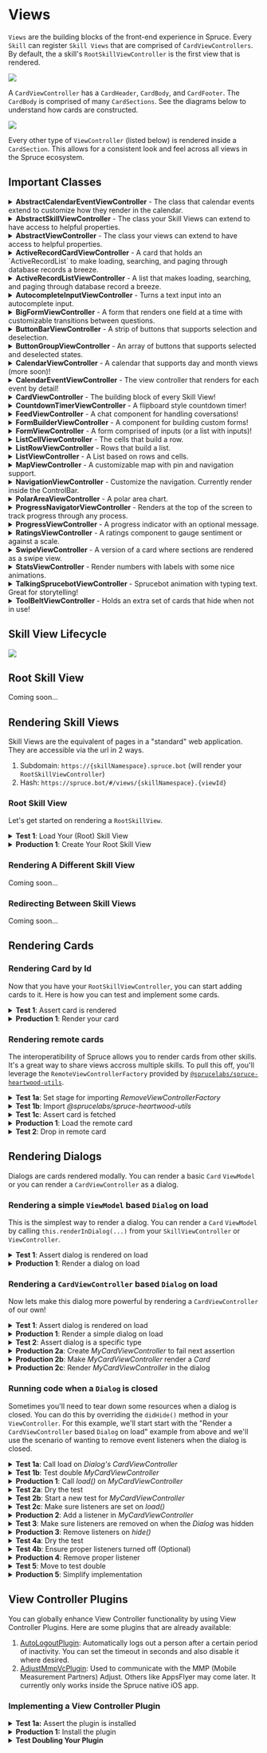 # Views

`Views` are the building blocks of the front-end experience in Spruce. Every `Skill` can register `Skill Views` that are comprised of `CardViewControllers`. By default, the a skill's `RootSkillViewController` is the first view that is rendered. 

<img style="margin:0 auto; display:block;" src="../../assets/img/diagrams/skill_view_with_cards.png">

A `CardViewController` has a `CardHeader`, `CardBody`, and `CardFooter`. The `CardBody` is comprised of many `CardSections`. See the diagrams below to understand how cards are constructed.

<img style="margin:0 auto; display:block;" src="../../assets/img/diagrams/skill_view_and_card.png">

Every other type of `ViewController` (listed below) is rendered inside a `CardSection`. This allows for a consistent look and feel across all views in the Spruce ecosystem.

## Important Classes

<details>

<summary><strong>AbstractCalendarEventViewController</strong> - The class that calendar events extend to customize how they render in the calendar.</summary>

| Method                                            | Returns          | Description                                                                                                 |
|---------------------------------------------------|------------------|-------------------------------------------------------------------------------------------------------------|
| `CalendarEventViewController`                     | `Controller`     | A view controller for calendar events that extends `AbstractCalendarEventViewController` and implements `CalendarEventVc`. |

</details>

<details>

<summary><strong>AbstractSkillViewController</strong> - The class your Skill Views can extend to have access to helpful properties.</summary>

| Method                                        | Returns                | Description                                                                                             |
|-----------------------------------------------|------------------------|---------------------------------------------------------------------------------------------------------|
| `render()`                                    | `string`               | Renders the view and returns the string 'go-team'.                                                      |
| `BookSkillViewController` (constructor)       | `BookSkillViewController` | Initializes a new instance of `BookSkillViewController` by extending `AbstractSkillViewController`.      |

</details>

<details>

<summary><strong>AbstractViewController</strong> - The class your views can extend to have access to helpful properties.</summary>

| Method                                        | Returns                               | Description                                                                                             |
|-----------------------------------------------|---------------------------------------|---------------------------------------------------------------------------------------------------------|
| `CardViewController` (constructor)            | `CardViewController<V>`               | Initializes a new instance of `CardViewController` by extending `AbstractViewController<V>` and implementing `ViewController<V>`. |

</details>

<details>

<summary><strong>ActiveRecordCardViewController</strong> - A card that holds an `ActiveRecordList` to make loading, searching, and paging through database records a breeze.</summary>

[Storybook](https://storybook.spruce.bot/?path=/story/components-lists--active-record-list)

| Method                                        | Returns                                       | Description                                                                                             |
|-----------------------------------------------|-----------------------------------------------|---------------------------------------------------------------------------------------------------------|
| `activeRecordCard`                            | `ActiveRecordCardViewController`              | Provides the active record card view controller.                                                        |
| `'active-record-card'`                        | `ActiveRecordCardViewController`              | Maps the active record card route to the `ActiveRecordCardViewController`.                              |

</details>

<details>

<summary><strong>ActiveRecordListViewController</strong> - A list that makes loading, searching, and paging through database record a breeze.</summary>

[Storybook](https://storybook.spruce.bot/?path=/story/components-lists--active-record-list)

| Method                                        | Returns                                       | Description                                                                                             |
|-----------------------------------------------|-----------------------------------------------|---------------------------------------------------------------------------------------------------------|
| `activeRecordList`                            | `ActiveRecordListViewController`              | Provides the active record list view controller.                                                        |
| `'active-record-list'`                        | `ActiveRecordListViewController`              | Maps the active record list route to the `ActiveRecordListViewController`.                              |

</details>

<details>
<summary><strong>AutocompleteInputViewController</strong> - Turns a text input into an autocomplete input.</summary>

| Method                                        | Returns                                       | Description                                                                                             |
|-----------------------------------------------|-----------------------------------------------|---------------------------------------------------------------------------------------------------------|
| `autocompleteInput`                           | `AutocompleteInputViewController`             | Provides the autocomplete input view controller.                                                        |
| `'autocomplete-input'`                        | `AutocompleteInputViewController`             | Maps the autocomplete input route to the `AutocompleteInputViewController`.                             |

</details>

<details>
<summary><strong>BigFormViewController</strong> - A form that renders one field at a time with customizable transitions between questions.</summary>

[Storybook](https://storybook.spruce.bot/?path=/story/components-big-form--big-form).

| Method                                        | Returns                                | Description                                                                                             |
|-----------------------------------------------|----------------------------------------|---------------------------------------------------------------------------------------------------------|
| `bigForm`                                     | `BigFormViewController`                | Provides the big form view controller.                                                                  |
| `'big-form'`                                  | `BigFormViewController`                | Maps the big form route to the `BigFormViewController`.                                                 |

</details>

<details>
<summary><strong>ButtonBarViewController</strong> - A strip of buttons that supports selection and deselection.</summary>

[Storybook](https://storybook.spruce.bot/?path=/story/components-buttons--button-bar).

| Method                                        | Returns                                | Description                                                                                             |
|-----------------------------------------------|----------------------------------------|---------------------------------------------------------------------------------------------------------|
| `buttonBar`                                   | `ButtonBarViewController`              | Provides the button bar view controller.                                                                |
| `'button-bar'`                                | `ButtonBarViewController`              | Maps the button bar route to the `ButtonBarViewController`.                                             |

</details>

<details>
<summary><strong>ButtonGroupViewController</strong> - An array of buttons that supports selected and deselected states.</summary>

[Storybook](https://storybook.spruce.bot/?path=/story/components-buttons--single-select-group).

| Method                                        | Returns        | Description                                                                                             |
|-----------------------------------------------|----------------|---------------------------------------------------------------------------------------------------------|
| `buttons`                                     | `ButtonGroupButton[]` | Retrieves the array of button group buttons.                                                             |
| `selectedButtonIds`                           | `string[]`     | Retrieves the array of selected button IDs.                                                             |
| `selectionChangeHandler`                      | `SelectionChangeHandler` | Retrieves the selection change handler function, if any.                                                |
</details>

<details>
<summary><strong>CalendarViewController</strong> - A calendar that supports day and month views (more soon)!</summary>

[Storybook](https://storybook.spruce.bot/?path=/story/components-calendar--day-calendar).

| Method                                        | Returns                                    | Description                                                                                             |
|-----------------------------------------------|--------------------------------------------|---------------------------------------------------------------------------------------------------------|
| `model`                                       | `Omit<CalendarOptions, 'events'>`          | The calendar options model excluding the events property.                                               |
| `vcIdsByEventType`                            | `Record<string, string>`                   | A record mapping event types to view controller IDs.                                                    |
| `vcsById`                                     | `Record<string, CalendarEventViewController>` | A record mapping view controller IDs to their corresponding calendar event view controllers.            |
</details>

<details>
<summary><strong>CalendarEventViewController</strong> - The view controller that renders for each event by detail!</summary>

[Storybook](https://storybook.spruce.bot/?path=/story/components-calendar--day-calendar).

| Method                                        | Returns    | Description                                                                                             |
|-----------------------------------------------|------------|---------------------------------------------------------------------------------------------------------|
| `AbstractCalendarEventViewController` (constructor) | `AbstractCalendarEventViewController` | Initializes a new instance of `AbstractCalendarEventViewController` by extending `AbstractViewController<Event>` and implementing `CalendarEventVc`. |
</details>

<details>
<summary><strong>CardViewController</strong> - The building block of every Skill View!</summary>

[Storybook](https://storybook.spruce.bot/?path=/story/components-cards--cards).

| Method                                                      | Returns    | Description                                                                                             |
|-------------------------------------------------------------|------------|---------------------------------------------------------------------------------------------------------|
| `FeedbackCardViewController` (constructor)                  | `FeedbackCardViewController` | Initializes a new instance of `FeedbackCardViewController`.                                              |
| `FamilyMemberFormCardViewController` (constructor)          | `FamilyMemberFormCardViewController` | Initializes a new instance of `FamilyMemberFormCardViewController`.                                       |
| `'eightbitstories.feedback-card'`                           | `FeedbackCardViewController` | Maps the feedback card route to the `FeedbackCardViewController`.                                         |
| `'eightbitstories.family-member-form-card'`                 | `FamilyMemberFormCardViewController` | Maps the family member form card route to the `FamilyMemberFormCardViewController`.                       |
| `'eightbitstories.feedback-card'` (ConstructorParameters)   | `ConstructorParameters<typeof FeedbackCardViewController>[0]` | Provides the constructor parameters for `FeedbackCardViewController`.                                      |
| `'eightbitstories.family-member-form-card'` (ConstructorParameters) | `ConstructorParameters<typeof FamilyMemberFormCardViewController>[0]` | Provides the constructor parameters for `FamilyMemberFormCardViewController`.                               |

</details>

<details>
<summary><strong>CountdownTimerViewController</strong> - A flipboard style countdown timer!</summary>

[Storybook](https://storybook.spruce.bot/?path=/story/components--countdown).

| Method                                                        | Returns                                | Description                                                                                             |
|---------------------------------------------------------------|----------------------------------------|---------------------------------------------------------------------------------------------------------|
| `CountdownTimerViewController` (constructor)                  | `CountdownTimerViewController`         | Initializes a new instance of `CountdownTimerViewController`.                                           |
| `CountdownTimerViewControllerOptions`                         | `CountdownTimerViewControllerOptions`  | Options for configuring a `CountdownTimerViewController`.                                               |
| `navigation`                                                  | `NavigationViewController`             | Provides the navigation view controller.                                                                |
| `'countdown-timer'`                                           | `CountdownTimerViewController`         | Maps the countdown timer route to the `CountdownTimerViewController`.                                    |
| `'progress-navigator'`                                        | `ProgressNavigatorViewController`      | Maps the progress navigator route to the `ProgressNavigatorViewController`.                              |

</details>

<details>
<summary><strong>FeedViewController</strong> - A chat component for handling coversations!</summary>

[Storybook](https://storybook.spruce.bot/?path=/story/components-the-feed--the-feed).

| Method                                                  | Returns                                | Description                                                                                             |
|---------------------------------------------------------|----------------------------------------|---------------------------------------------------------------------------------------------------------|
| `FeedViewController` (constructor)                      | `FeedViewController`                   | Initializes a new instance of `FeedViewController`.                                                     |
| `FeedViewControllerOptions`                             | `FeedViewControllerOptions`            | Options for configuring a `FeedViewController`.                                                         |
| `map`                                                   | `MapViewController`                    | Provides the map view controller.                                                                       |
| `feed`                                                  | `FeedViewController`                   | Provides the feed view controller.                                                                      |
| `navigation`                                            | `NavigationViewController`             | Provides the navigation view controller.                                                                |

</details>

<details>
<summary><strong>FormBuilderViewController</strong> - A component for building custom forms!</summary>

[Storybook](https://storybook.spruce.bot/?path=/story/components-form-builder--form-builder).
</details>

<details>
<summary><strong>FormViewController</strong> - A form comprised of inputs (or a list with inputs)!</summary>

[Storybook](https://storybook.spruce.bot/?path=/story/components-form--all-field-types).
</details>

<details>
<summary><strong>ListCellViewController</strong> - The cells that build a row.</summary>

[Storybook](https://storybook.spruce.bot/?path=/story/components-lists--with-controller).

| Method                                        | Returns                       | Description                                                                                             |
|-----------------------------------------------|-------------------------------|---------------------------------------------------------------------------------------------------------|
| `CellVc(index: number)`                       | `ListCellViewController`      | Retrieves the list cell view controller at the specified index.                                         |
| `assert.isTrue(value: boolean)`               | `void`                        | Asserts that the provided value is true.                                                                |

</details>

<details>
<summary><strong>ListRowViewController</strong> - Rows that build a list.</summary>

[Storybook](https://storybook.spruce.bot/?path=/story/components-lists--with-controller).

| Method                                                  | Returns                                | Description                                                                                             |
|---------------------------------------------------------|----------------------------------------|---------------------------------------------------------------------------------------------------------|
| `rowVc`                                                 | `ListRowViewController`                | The list row view controller instance associated with the cell input key down event.                    |
| `key`                                                   | `KeyboardKey`                          | The keyboard key that was pressed during the cell input key down event.                                 |

</details>

<details>
<summary><strong>ListViewController</strong> - A List based on rows and cells.</summary>

[Storybook](https://storybook.spruce.bot/?path=/story/components-lists--with-controller).

| Method                                                  | Returns                                | Description                                                                                             |
|---------------------------------------------------------|----------------------------------------|---------------------------------------------------------------------------------------------------------|
| `'form-builder-card'`                                   | `FormBuilderCardViewController`        | Maps the form builder card route to the `FormBuilderCardViewController`.                                 |
| `list`                                                  | `ListViewController`                   | Provides the list view controller.                                                                      |
| `toolBelt`                                              | `ToolBeltViewController`               | Provides the tool belt view controller.                                                                 |

</details>

<details>
<summary><strong>MapViewController</strong> - A customizable map with pin and navigation support.</summary>

[Storybook](https://storybook.spruce.bot/?path=/story/components-lists--with-controller).

| Method                                                  | Returns                                | Description                                                                                             |
|---------------------------------------------------------|----------------------------------------|---------------------------------------------------------------------------------------------------------|
| `MapViewController` (constructor)                       | `MapViewController`                    | Initializes a new instance of `MapViewController`.                                                      |
| `MapViewControllerOptions`                              | `MapViewControllerOptions`             | Options for configuring a `MapViewController`.                                                          |
| `LoginViewController` (constructor)                     | `LoginViewController`                  | Initializes a new instance of `LoginViewController`.                                                    |

</details>

<details>
<summary><strong>NavigationViewController</strong> - Customize the navigation. Currently render inside the ControlBar.</summary>

[Storybook](https://storybook.spruce.bot/?path=/story/components-nav--control-bar).

| Method                                                  | Returns                                | Description                                                                                             |
|---------------------------------------------------------|----------------------------------------|---------------------------------------------------------------------------------------------------------|
| `feed`                                                  | `FeedViewController`                   | Provides the feed view controller.                                                                      |
| `navigation`                                            | `NavigationViewController`             | Provides the navigation view controller.                                                                |
| `'countdown-timer'`                                     | `CountdownTimerViewController`         | Maps the countdown timer route to the `CountdownTimerViewController`.                                    |

</details>

<details>
<summary><strong>PolarAreaViewController</strong> - A polar area chart.</summary>

[Storybook](https://storybook.spruce.bot/?path=/story/components-reporting--polar-area).

| Method                                        | Returns                        | Description                                                                                             |
|-----------------------------------------------|--------------------------------|---------------------------------------------------------------------------------------------------------|
| `model`                                       | `PolarArea`                    | Retrieves the model for the Polar Area view controller.                                                 |
| `PolarAreaViewController` (constructor)       | `PolarAreaViewController`      | Initializes a new instance of `PolarAreaViewController` by extending `AbstractViewController<PolarArea>`. |

</details>

<details>
<summary><strong>ProgressNavigatorViewController</strong> - Renders at the top of the screen to track progress through any process.</summary>

[Storybook](https://storybook.spruce.bot/?path=/story/components--progress-navigation).

| Method                                                  | Returns                                | Description                                                                                             |
|---------------------------------------------------------|----------------------------------------|---------------------------------------------------------------------------------------------------------|
| `progressNavigator`                                     | `ProgressNavigatorViewController`      | Provides the progress navigator view controller.                                                        |
| `WithProgressSkillView` (constructor)                   | `WithProgressSkillView`                | Initializes a new instance of `WithProgressSkillView` with the provided view controller options.        |

</details>

<details>
<summary><strong>ProgressViewController</strong> - A progress indicator with an optional message.</summary>

[Storybook](https://storybook.spruce.bot/?path=/story/components-reporting--progress-as-grid-in-big-left).

| Method                                        | Returns                                | Description                                                                                             |
|-----------------------------------------------|----------------------------------------|---------------------------------------------------------------------------------------------------------|
| `stats`                                       | `StatsViewController`                  | Provides the stats view controller.                                                                     |
| `progress`                                    | `ProgressViewController`               | Provides the progress view controller.                                                                  |
| `ratings`                                     | `RatingsViewController`                | Provides the ratings view controller.                                                                   |

</details>

<details>
<summary><strong>RatingsViewController</strong> - A ratings component to gauge sentiment or against a scale.</summary>

[Storybook](https://storybook.spruce.bot/?path=/story/components-form--customizable-ratings).

| Method                                        | Returns                                | Description                                                                                             |
|-----------------------------------------------|----------------------------------------|---------------------------------------------------------------------------------------------------------|
| `RatingsInputComponentIcon`                   | `RatingsInputComponentIcon`            | Retrieves the icon component used in the ratings input.                                                 |
| `RatingsViewControllerOptions`                | `RatingsViewControllerOptions`         | Options for configuring a `RatingsViewController`.                                                      |
| `ControllingARatingsViewTest` (constructor)   | `ControllingARatingsViewTest`          | Initializes a new instance of `ControllingARatingsViewTest` by extending `AbstractViewControllerTest`.   |
| `vc`                                          | `RatingsViewController`                | The static instance of `RatingsViewController` used in the test.                                        |

</details>

<details>
<summary><strong>SwipeViewController</strong> - A version of a card where sections are rendered as a swipe view.</summary>

[Storybook](https://storybook.spruce.bot/?path=/story/components-swipe--swipe).

| Method                                                  | Returns                        | Description                                                                                             |
|---------------------------------------------------------|--------------------------------|---------------------------------------------------------------------------------------------------------|
| `Vc(options: SwipeViewControllerOptions)`               | `SwipeCardViewController`      | Creates and returns a new instance of `SwipeCardViewController` with the provided options.              |

</details>

<details>
<summary><strong>StatsViewController</strong> - Render numbers with labels with some nice animations.</summary>

[Storybook](https://storybook.spruce.bot/?path=/story/components-swipe--swipe).

| Method                                        | Returns                                | Description                                                                                             |
|-----------------------------------------------|----------------------------------------|---------------------------------------------------------------------------------------------------------|
| `'active-record-list'`                        | `ActiveRecordListViewController`       | Maps the active record list route to the `ActiveRecordListViewController`.                              |
| `stats`                                       | `StatsViewController`                  | Provides the stats view controller.                                                                     |
| `progress`                                    | `ProgressViewController`               | Provides the progress view controller.                                                                  |

</details>

<details>
<summary><strong>TalkingSprucebotViewController</strong> - Sprucebot animation with typing text. Great for storytelling!</summary>

[Storybook](https://storybook.spruce.bot/?path=/story/components-talking-sprucebot--talking-sprucebot).

| Method                                        | Returns                                | Description                                                                                             |
|-----------------------------------------------|----------------------------------------|---------------------------------------------------------------------------------------------------------|
| `talkingSprucebot`                            | `TalkingSprucebotViewController`       | Provides the talking Sprucebot view controller.                                                         |
| `'talking-sprucebot'`                         | `TalkingSprucebotViewController`       | Maps the talking Sprucebot route to the `TalkingSprucebotViewController`.                               |

</details>

<details>
<summary><strong>ToolBeltViewController</strong> - Holds an extra set of cards that hide when not in use!</summary>

[Storybook](https://storybook.spruce.bot/?path=/story/components-tool-belt-tool-belt--tool-belt).

| Method                                        | Returns                                | Description                                                                                             |
|-----------------------------------------------|----------------------------------------|---------------------------------------------------------------------------------------------------------|
| `list`                                        | `ListViewController`                   | Provides the list view controller.                                                                      |
| `toolBelt`                                    | `ToolBeltViewController`               | Provides the tool belt view controller.                                                                 |

</details>

## Skill View Lifecycle

<img src="../../assets/img/diagrams/skill_view_lifecycle.png">

## Root Skill View

Coming soon...

## Rendering Skill Views

Skill Views are the equivalent of pages in a "standard" web application. They are accessible via the url in 2 ways.

1. Subdomain: `https://{skillNamespace}.spruce.bot` (will render your `RootSkillViewController`)
2. Hash: `https://spruce.bot/#/views/{skillNamespace}.{viewId}`

### Root Skill View

Let's get started on rendering a `RootSkillView`.

<details>
<summary><strong>Test 1</strong>: Load Your (Root) Skill View</summary>

We'll start with the `RootSkillViewController`. All you have to do to start is try and load your Skill View and the test will fail.

```ts
import {
    AbstractSpruceFixtureTest
} from '@sprucelabs/spruce-test-fixtures'

export default class RootSkillViewTest extends AbstractSpruceFixtureTest {
    @test()
    protected static async canLoadRootSkillView() {
        this.views.Controller('eightbitstories.root', {}),
    }
}
```

</details>

<details>
<summary><strong>Production 1</strong>: Create Your Root Skill View</summary>

This part is pretty easy! Run this following command and follow the instructions!

```shell
spruce create.view
```

</details>

### Rendering A Different Skill View

Coming soon...

### Redirecting Between Skill Views

Coming soon...

## Rendering Cards


### Rendering Card by Id

Now that you have your `RootSkillViewController`, you can start adding cards to it. Here is how you can test and implement some cards.

<details>
<summary><strong>Test 1</strong>: Assert card is rendered</summary>

```ts
import { AbstractSpruceFixtureTest } from '@sprucelabs/spruce-test-fixtures'
import { vcAssert } from '@sprucelabs/heartwood-view-controllers'   

export default class RootSkillViewTest extends AbstractSpruceFixtureTest {
    @test()
    protected static async rendersExpectedCard() {
        const vc = this.views.Controller('eightbitstories.root', {})
        vcAssert.assertSkillViewRendersCard(vc, 'my-card')
    }
}
```

</details>

<details>
<summary><strong>Production 1</strong>: Render your card</summary>

Coming soon...

</details>

### Rendering remote cards

The interoperatibility of Spruce allows you to render cards from other skills. It's a great way to share views accross multiple skills. To pull this off, you'll leverage the `RemoteViewControllerFactory` provided by [`@sprucelabs/spruce-heartwood-utils`](https://www.npmjs.com/package/@sprucelabs/spruce-heartwood-utils).

<details>
<summary><strong>Test 1a</strong>: Set stage for importing <em>RemoveViewControllerFactory</em></summary>

For this first test, we're going to drop in the `MockRemoteViewControllerFactory` test double to get ready to make some assertions.

```ts
import { AbstractSpruceFixtureTest } from '@sprucelabs/spruce-test-fixtures'
import { vcAssert } from '@sprucelabs/heartwood-view-controllers'   

export default class RenderingARemoteCard extends AbstractSpruceFixtureTest {
    @test()
    protected static async loadsRemoteCard() {
        RemoteViewControllerFactoryImpl.Class = MockRemoteViewControllerFactory
    }
}
```
</details>

<details>
<summary><strong>Test 1b</strong>: Import <em>@sprucelabs/spruce-heartwood-utils</em></summary>

You should get 2 errors, one for each class you need to import. Lets start by adding the correct dependency using `yarn`.

```bash
yarn add @sprucelabs/spruce-heartwood-utils
```

Now that this is done, you can import the classes you need and the tests will pass.

```ts
import { AbstractSpruceFixtureTest } from '@sprucelabs/spruce-test-fixtures'
import { vcAssert } from '@sprucelabs/heartwood-view-controllers'   
import { RemoteViewControllerFactoryImpl, MockRemoteViewControllerFactory } from '@sprucelabs/spruce-heartwood-utils'

export default class RenderingARemoteCard extends AbstractSpruceFixtureTest {
    @test()
    protected static async loadsRemoteCard() {
        RemoteViewControllerFactoryImpl.Class = MockRemoteViewControllerFactory
    }
}
```

</details>

<details>
<summary><strong>Test 1c</strong>: Assert card is fetched</summary>

Now I'm going to execute the operation (in this case `this.views.load(...)`) where I expect the remote card to be fetched. Then I'll assert that it was fetched by accessing the `MockRemoteViewControllerFactory` instance.

```ts
import { AbstractSpruceFixtureTest } from '@sprucelabs/spruce-test-fixtures'
import { vcAssert } from '@sprucelabs/heartwood-view-controllers'   
import { RemoteViewControllerFactoryImpl, MockRemoteViewControllerFactory } from '@sprucelabs/spruce-heartwood-utils'

export default class RenderingARemoteCard extends AbstractSpruceFixtureTest {
    @test()
    protected static async loadsRemoteCard() {
        RemoteViewControllerFactoryImpl.Class = MockRemoteViewControllerFactory


        const vc = this.views.Controller('eightbitstories.root', {})
        await this.views.load(vc)

        MockRemoteViewControllerFactory.getInstance().assertFetchedRemoteController('other-skill.my-card')

    }
}
```

</details>

<details>
<summary><strong>Production 1</strong>: Load the remote card</summary>

The first step in production is to load the remote card. I won't be actually rendering it yet, that'll be a different test!

```ts
import { AbstractSkillViewController } from '@sprucelabs/heartwood-view-controllers'

class RootSkillViewController extends AbstractSkillViewController {
    public async load() {
        const remote = RemoteViewControllerFactoryImpl.Factory({
            connectToApi: this.connectToApi,
            vcFactory: this.getVcFactory()
        })

        await remote.RemoteController('other-skill.my-card', {})
    }
}
```

</details>

<details>
<summary><strong>Test 2</strong>: Drop in remote card</summary>

You should now be getting an error something like "Couldn't find a view controller called "other-skill.my-card"." I'm gonna drop in a `CardViewController` into the `MockRemoteViewControllerFactory` to make that error go away.

```ts
import { AbstractSpruceFixtureTest } from '@sprucelabs/spruce-test-fixtures'
import { vcAssert, CardViewControllerImpl } from '@sprucelabs/heartwood-view-controllers'   
import { RemoteViewControllerFactoryImpl, MockRemoteViewControllerFactory } from '@sprucelabs/spruce-heartwood-utils'

export default class RenderingARemoteCard extends AbstractSpruceFixtureTest {
    @test()
    protected static async loadsRemoteCard() {
        RemoteViewControllerFactoryImpl.Class = MockRemoteViewControllerFactory

        MockRemoteViewControllerFactory.dropInRemoteController(
            'forms.remote-form-card',
            CardViewControllerImpl
        )

        const vc = this.views.Controller('eightbitstories.root', {})
        await this.views.load(vc)

        MockRemoteViewControllerFactory.getInstance().assertFetchedRemoteController('other-skill.my-card')

    }
}
```

> **Note**: I dropped in a `CardViewControllerImpl` here, but you may want to actually drop in a test double to make more assertions later.

</details>


## Rendering Dialogs

Dialogs are cards rendered modally. You can render a basic `Card` `ViewModel` or you can render a `CardViewController` as a dialog.

### Rendering a simple `ViewModel` based `Dialog` on load

This is the simplest way to render a dialog. You can render a `Card` `ViewModel` by calling `this.renderInDialog(...)` from your `SkillViewController` or `ViewController`.

<details>
<summary><strong>Test 1</strong>: Assert dialog is rendered on load</summary>

For this example, we'll keep the dialog simple and render a `Card` `ViewModel` in the `RootSkillViewController`'s `load()` `Lifecycle` method.

```ts
import { AbstractSpruceFixtureTest } from '@sprucelabs/spruce-test-fixtures'
import { vcAssert } from '@sprucelabs/heartwood-view-controllers'   

export default class RenderingADialogTest extends AbstractSpruceFixtureTest {
    @test()
    protected static async rendersAlertOnLoad() {
        const vc = this.views.Controller('eightbitstories.root', {})
        await vcAssert.assertRendersDialog(vc, () => this.views.load(vc))
    }
}
```

</details>

<details>
<summary><strong>Production 1</strong>: Render a dialog on load</summary>

```ts
import { AbstractSkillViewController } from '@sprucelabs/heartwood-view-controllers'

class RootSkillView extends AbstractSkillViewController {
    public async load() {
        this.renderInDialog({
            header: {
                title: 'Hello, World!',
            },
        })
    }
}
```

</details>



### Rendering a `CardViewController` based `Dialog` on load

Now lets make this dialog more powerful by rendering a `CardViewController` of our own!

<details>
<summary><strong>Test 1</strong>: Assert dialog is rendered on load</summary>

This first test is very simple, just making sure a dialog is rendered.

```ts
import { AbstractSpruceFixtureTest } from '@sprucelabs/spruce-test-fixtures'
import { vcAssert, vcPluginAssert } from '@sprucelabs/heartwood-view-controllers'

export default class RenderingADialogTest extends AbstractSpruceFixtureTest {
    @test()
    protected static async rendersAlertOnLoad() {
        const vc = this.views.Controller('eightbitstories.root', {})
        await vcAssert.assertRendersDialog(vc, () => this.views.load(vc))
    }
}
```
</details>

<details>
<summary><strong>Production 1</strong>: Render a simple dialog on load</summary>

```ts
import { AbstractSkillViewController } from '@sprucelabs/heartwood-view-controllers'

class RootSkillViewController extends AbstractSkillViewController {
    public async load() {
        this.renderInDialog({})
    }
}
```
</details>

<details>
<summary><strong>Test 2</strong>: Assert dialog is a specific type</summary>

```ts
import { AbstractSpruceFixtureTest } from '@sprucelabs/spruce-test-fixtures'
import { vcAssert, vcPluginAssert } from '@sprucelabs/heartwood-view-controllers'

export default class RenderingADialogTest extends AbstractSpruceFixtureTest {

    @test()
    protected static async rendersAlertOnLoad() {
        const vc = this.views.Controller('eightbitstories.root', {})
        const dlgVc = await vcAssert.assertRendersDialog(vc, () => this.views.load(vc))
        vcAssert.assertRendersAsInstanceOf(dlgVc, MyCardViewController)
    }

}
```
You're going to get a failure here because `MyCardViewController` doesn't exist yet. Let's create it!

</details>

<details>
<summary><strong>Production 2a</strong>: Create <em>MyCardViewController</em> to fail next assertion</summary>

When you are creating your `View`, make sure to base it on a `Card`.

```bash
spruce create.view
```

Call it `My Card` (or whatever you want). 

> **Note**: Don't add `ViewController` to the end of the name of `ViewControllers`. That'll be added for you.

> **Note**: It is helpful to add the name of the `ViewModel` being rendered. Examples: If you render a `Card`, end your name in `Card`. If you render a `Form`, end your name in `Form`.

> **Note**: Don't add `Dialog` to name of your `ViewController`. Because a `CardViewController` can be rendered in a dialog or in a `SkillView`, it is better to keep the name free from where it is rendered.

</details>

<details>
<summary><strong>Production 2b</strong>: Make <em>MyCardViewController</em> render a <em>Card</em></summary>

It is much better to use composition over inheritance. This is how you can make `MyCardViewController` render a `CardViewController`.

```ts
import { 
    CardViewController, 
    AbstractViewController, 
    Card 
} from '@sprucelabs/heartwood-view-controllers'

export default class MyCardViewController extends AbstractViewController<Card> {

    public static id = 'my-card'
    private cardVc: CardViewController

    public constructor(options: ViewControllerOptions) {
        super(options)
        this.cardVc = this.Controller('card', {
            header: {
                title: 'Hello, World!',
            },
        })
    }

    public render(): CardViewController {
        return this.cardVc.render()
    }
}

```
</details>

<details>
<summary><strong>Production 2c</strong>: Render <em>MyCardViewController</em> in the dialog</summary>

Back inside your `RootSkillViewController`, you can render `MyCardViewController` directly to .

```ts
import { AbstractSkillViewController } from '@sprucelabs/heartwood-view-controllers'

class RootSkillViewController extends AbstractSkillViewController {
    public static id = 'root'

    public async load() {
        const myCardVc = this.Controller('eightbitstories.my-card', {})
        this.renderInDialog(myCardVc.render())
    }
}
```
</details>

### Running code when a `Dialog` is closed

Sometimes you'll need to tear down some resources when a dialog is closed. You can do this by overriding the `didHide()` method in your `ViewController`. For this example, we'll start start with the "Render a `CardViewController` based `Dialog` on load" example from above and we'll use the scenario of wanting to remove event listeners when the dialog is closed. 

<details>
<summary><strong>Test 1a</strong>: Call load on <em>Dialog's</em> <em>CardViewController</em></summary>

We have to start by checking if the `load` method is called on the `MyViewController` when the dialog is rendered.

> **Note**: We are starting with the "Test 2" from above and adding the `callsLoadOnMyCardAfterShowingAsDialog` test.

```ts
import { AbstractSpruceFixtureTest } from '@sprucelabs/spruce-test-fixtures'
import MyCardViewController from '../../viewControllers/MyCardViewController'
import { vcAssert } from '@sprucelabs/heartwood-view-controllers'

export default class RenderingADialogTest extends AbstractSpruceFixtureTest {

    @test()
    protected static async rendersAlertOnLoad() {
        const vc = this.views.Controller('eightbitstories.root', {})
        const dlgVc = await vcAssert.assertRendersDialog(vc, () => this.views.load(vc))
        vcAssert.assertRendersAsInstanceOf(dlgVc, MyCardViewController)
    }

    @test()
    protected static async callsLoadOnMyCardAfterShowingAsDialog() {
        const vc = this.views.Controller('eightbitstories.root', {})
        const dlgVc = await vcAssert.assertRendersDialog(vc, () => this.views.load(vc))
        const myCardVc = vcAssert.assertRendersAsInstanceOf(dlgVc, MyCardViewController)
    
        myCardVc.assertLoaded()
    }

}
```

</details>

<details>
<summary><strong>Test 1b</strong>: Test double <em>MyCardViewController</em></summary>

Your test should throw an error because `MyCardViewController` doesn't have an `assertLoaded()` method. We'll actually never add that, so we're going to create a `MockMyCardViewController` that extends `MyCardViewController` and add the `assertLoaded()` method.

> **Note**: I chose to create a `Mock` vs. a `Spy` (or any other [test double](https://medium.com/@himanshuganglani/clean-code-unit-tests-eb48eb51fa46#:~:text=Test%20doubles%20are%20objects%20or,but%20is%20never%20actually%20used.)) arbitrarily. You can use any test double you want, it only changes how you do the assertion.

```ts
import MyCardViewController from '../../viewControllers/MyCardViewController'
import { AbstractSpruceFixtureTest } from '@sprucelabs/spruce-test-fixtures'
import { vcAssert } from '@sprucelabs/heartwood-view-controllers'

export default class RenderingADialogTest extends AbstractSpruceFixtureTest {

    protected static async beforeEach() {
        await super.beforeEach()
        this.views.setController('eightbitstories.my-card', MockMyCardViewController)
    }

    @test()
    protected static async rendersAlertOnLoad() {
        const vc = this.views.Controller('eightbitstories.root', {})
        const dlgVc = await vcAssert.assertRendersDialog(vc, () => this.views.load(vc))
        vcAssert.assertRendersAsInstanceOf(dlgVc, MyCardViewController)
    }

    @test()
    protected static async callsLoadOnMyCardAfterShowingAsDialog() {
        const vc = this.views.Controller('eightbitstories.root', {})
        const dlgVc = await vcAssert.assertRendersDialog(vc, () => this.views.load(vc))
        const myCardVc = vcAssert.assertRendersAsInstanceOf(dlgVc, MyCardViewController) as MockMyCardViewController
    
        myCardVc.assertLoaded()
    }

}

class MockMyCardViewController extends MyCardViewController {
    private wasLoadCalled = false

    public async load() {
        await super.load()
        this.wasLoadCalled = true
    }

    public assertLoaded() {
        assert.isTrue(this.wasLoadCalled, `Expected load() to be called on MyCardViewController`)
    }
}

```

> **Note**: The test will fail because `MyCardViewController` doesn't have a `load()` method. Add that now to get to the last assertion.

</details>

<details>
<summary><strong>Production 1</strong>: Call <em>load()</em> on <em>MyCardViewController</em></summary>

```ts
import { AbstractSkillViewController } from '@sprucelabs/heartwood-view-controllers'

class RootSkillViewController extends AbstractSkillViewController {
    public static id = 'root'

    public async load() {
        const myCardVc = this.Controller('eightbitstories.my-card', {})
        this.renderInDialog(myCardVc.render())

        await myCardVc.load()
    }
}
```

</details>

<details>
<summary><strong>Test 2a</strong>: Dry the test</summary>

I moved a lot to the `beforeEach()` method and used the static state of the test class to hold the `MyCardViewController` instance. This makes it much easier to access in tests.

```ts
import MyCardViewController from '../../viewControllers/MyCardViewController'
import { AbstractSpruceFixtureTest } from '@sprucelabs/spruce-test-fixtures'
import { vcAssert } from '@sprucelabs/heartwood-view-controllers'

export default class RenderingADialogTest extends AbstractSpruceFixtureTest {

    private static vc: MockMyCardViewController

    protected static async beforeEach() {
        await super.beforeEach()
        this.views.setController('eightbitstories.my-card', MockMyCardViewController)
        this.vc = this.views.Controller('eightbitstories.root', {}) as MockMyCardViewController
    }

    @test()
    protected static async rendersAlertOnLoad() {
        await this.loadAndAssertRendersMyCard()
    }

    @test()
    protected static async callsLoadOnMyCardAfterShowingAsDialog() {
        const myCardVc = await this.loadAndAssertRendersMyCard()
        myCardVc.assertLoaded()
    }

    private static async load() {
        await this.views.load(this.vc)
    }

    private static async loadAndAssertRendersMyCard() {
        const dlgVc = await vcAssert.assertRendersDialog(this.vc, () => this.load())
        return vcAssert.assertRendersAsInstanceOf(dlgVc, MyCardViewController) as MockMyCardViewController
    }

}

class MockMyCardViewController extends MyCardViewController {
    private wasLoadCalled = false

    public async load() {
        await super.load()
        this.wasLoadCalled = true
    }

    public assertLoaded() {
        assert.isTrue(this.wasLoadCalled, `Expected load() to be called on MyCardViewController`)
    }
}

```

</details>

<details>
<summary><strong>Test 2b</strong>: Start a new test for <em>MyCardViewController</em></summary>

Now that we've tested that `MyCardViewController` is loaded in a dialog from `RootSkillViewController`, we can test `MyCardViewController` directly to minimize coupling in our tests.

```bash
spruce create.test
```

Call the test `My Card View` (or whatever you want) and drop it into `behaviors`.

</details>

<details>
<summary><strong>Test 2c</strong>: Make sure listeners are set on <em>load()</em></summary>

For brevity, I'm going to test that a listener is set and calls a private method on `MyCardViewController` when the event is emitted. This is only to give you an idea of how to test that listeners are set and removed. It may make sense to test double something to make sure it's invoked when the event is emitted.


```ts
import { AbstractSpruceFixtureTest } from '@sprucelabs/spruce-test-fixtures'
import MyCardViewController from '../../viewControllers/MyCardViewController'

export default class MyCardViewTest extends AbstractSpruceFixtureTest {

    @test()
    protected static async setsListenersOnLoad() {
        const vc = this.views.Controller('eightbitstories.my-card', {})
        await vc.load()

        let wasHit = false
        vc.handleDidGenerateStory = async () => {
            wasHit = true
        }

        await this.fakeClient.emitAndFlattenResponse('eightbitstories.did-generate-story::v2024_01_01', {})

        assert.isTrue(wasHit, `Expected handleDidGenerateStory to be called in my Card`)
    }

}
```

</details>

<details>
<summary><strong>Production 2</strong>: Add a listener in <em>MyCardViewController</em></summary>

```ts
import { 
    CardViewController, 
    AbstractViewController, 
    Card 
} from '@sprucelabs/heartwood-view-controllers'

export default class MyCardViewController extends AbstractViewController<Card> {

    public static id = 'my-card'
    private cardVc: CardViewController

    public constructor(options: ViewControllerOptions) {
        super(options)
        this.cardVc = this.CardVc()
    }

    private CardVc() {
        return this.Controller('card', {
            header: {
                title: 'Hello, World!',
            },
        })
    }

    public async load() {
        const client = await this.connectToApi()
        await client.on('eightbitstories.did-generate-story::v2024_01_01', async () => this.handleDidGenerateStory())
    }

    private async handleDidGenerateStory() {
        // Do something when the event is emitted
    }

    public render(): CardViewController {
        return this.cardVc.render()
    }
}

```

> **Note**: I also extracted the construction of the `CardViewController` to a private method to simplify the `constructor`.

</details>

<details>
<summary><strong>Test 3</strong>: Make sure listeners are removed on when the <em>Dialog</em> was hidden</summary>

We are going to essentially copy the last test but add `interactor.hide(vc)` before emitting the event. Once the tests passes, we'll refactor.

```ts
import { AbstractSpruceFixtureTest } from '@sprucelabs/spruce-test-fixtures'
import { interactor } from '@sprucelabs/heartwood-view-controllers'
import MyCardViewController from '../../viewControllers/MyCardViewController'

export default class MyCardViewTest extends AbstractSpruceFixtureTest {

    @test()
    protected static async setsListenersOnLoad() {
        const vc = this.views.Controller('eightbitstories.my-card', {})
        await vc.load()

        let wasHit = false
        vc.handleDidGenerateStory = async () => {
            wasHit = true
        }

        await this.fakeClient.emitAndFlattenResponse('eightbitstories.did-generate-story::v2024_01_01', {})

        assert.isTrue(wasHit, `Expected handleDidGenerateStory to be called in my Card`)
    }

    @test()
    protected static async removesListenersOnHide() {
        const vc = this.views.Controller('eightbitstories.my-card', {})
        await vc.load()

        let wasHit = false
        vc.handleDidGenerateStory = async () => {
            wasHit = true
        }

        await interactor.hide(vc)

        await this.fakeClient.emitAndFlattenResponse('eightbitstories.did-generate-story::v2024_01_01', {})

        assert.isFalse(wasHit, `Expected handleDidGenerateStory to not be called in MyCard`)

    }

}
```
</details>

<details>
<summary><strong>Production 3</strong>: Remove listeners on <em>hide()</em></summary>

```ts
import { 
    CardViewController, 
    AbstractViewController, 
    Card 
} from '@sprucelabs/heartwood-view-controllers'

export default class MyCardViewController extends AbstractViewController<Card> {

    public static id = 'my-card'
    private cardVc: CardViewController

    public constructor(options: ViewControllerOptions) {
        super(options)
        this.cardVc = this.CardVc()
    }

    private CardVc() {
        return this.Controller('card', {
            header: {
                title: 'Hello, World!',
            },
        })
    }

    public async load() {
        const client = await this.connectToApi()
        await client.on('eightbitstories.did-generate-story::v2024_01_01', async () => this.handleDidGenerateStory())
    }

    private async handleDidGenerateStory() {
        // Do something when the event is emitted
    }

    public async didHide() {
        const client = await this.connectToApi()
        await client.off('eightbitstories.did-generate-story::v2024_01_01')
    }

    public render(): CardViewController {
        return this.cardVc.render()
    }
}

```

> **Note**: The `client.off(...)` method accepts 2 arguments. The first is the event name and the second is the callback. If you don't pass the callback, all listeners for that event are removed. This may prove to be a problem if you have multiple listeners for the same event.

</details>

<details>
<summary><strong>Test 4a</strong>: Dry the test</summary>

Once again, we are going to move repetitive code to the `beforeEach()` method and use the static state of the test class to hold helpful details. We'll also move the monkey patching to `beforeEach()` to make refactoring it easier.

```ts
import { AbstractSpruceFixtureTest } from '@sprucelabs/spruce-test-fixtures'
import { interactor } from '@sprucelabs/heartwood-view-controllers'
import MyCardViewController from '../../viewControllers/MyCardViewController'

export default class MyCardViewTest extends AbstractSpruceFixtureTest {
    private static vc: MyCardViewController
    private static wasDidGenerateStoryCalled = false

    public static async beforeEach() {
        await super.beforeEach()
        
        this.wasDidGenerateStoryCalled = true
        this.vc = this.views.Controller('eightbitstories.my-card', {}) as MyCardViewController
       
        this.vc.handleDidGenerateStory = async () => {
            this.wasDidGenerateStoryCalled = true
        }

        await this.vc.load()
    }

    @test()
    protected static async setsListenersOnLoad() {
        await this.emitDidGenerateStory()
        assert.isTrue(this.wasDidGenerateStoryCalled, `Expected handleDidGenerateStory to be called in my Card`)
    }

    @test()
    protected static async removesListenersOnHide() {
        await interactor.hide(this.vc)
        await this.emitDidGenerateStory()
        assert.isFalse(this.wasDidGenerateStoryCalled, `Expected handleDidGenerateStory to not be called in MyCard`)
    }

    private static async emitDidGenerateStory() {
        await this.fakeClient.emitAndFlattenResponse('eightbitstories.did-generate-story::v2024_01_01', {})
    }
}
```

</details>

<details>
<summary><strong>Test 4b</strong>: Ensure proper listeners turned off (Optional)</summary>

You only need to follow this if you need to make sure you are removing the correct listener. This is a little more complicated when using monkey patching because of the way that javascript handles scope and [`this`](https://www.youtube.com/watch?v=gvicrj31JOM). So, this will require a little bit of refactoring to keep past tests passing.

We're going to start by creating the failing test, then refactor from there.

> **Note**: I also refactored the test to cut down on repetition. See `this.hideAndEmitDidGenerateStory()` for more information.

```ts
import { AbstractSpruceFixtureTest } from '@sprucelabs/spruce-test-fixtures'
import { interactor } from '@sprucelabs/heartwood-view-controllers'
import MyCardViewController from '../../viewControllers/MyCardViewController'

export default class MyCardViewTest extends AbstractSpruceFixtureTest {
    private static vc: MyCardViewController
    private static wasDidGenerateStoryCalled = false

    public static async beforeEach() {
        await super.beforeEach()
        
        this.wasDidGenerateStoryCalled = true
        this.vc = this.views.Controller('eightbitstories.my-card', {})
       
        this.vc.handleDidGenerateStory = async () => {
            this.wasDidGenerateStoryCalled = true
        }

        await this.vc.load()
    }

    @test()
    protected static async setsListenersOnLoad() {
        await this.emitDidGenerateStory()
        assert.isTrue(this.wasDidGenerateStoryCalled, `Expected handleDidGenerateStory to be called in my Card`)
    }

    @test()
    protected static async removesListenersOnHide() {
        await this.hideAndEmitDidGenerateStory()
        assert.isFalse(this.wasDidGenerateStoryCalled, `Expected handleDidGenerateStory to not be called in MyCard`)
    }

    @test()
    protected static async removesTheCorrectListener() {
        let wasHit = false

        await this.fakeClient.on('eightbitstories.did-generate-story::v2024_01_01', () => {
            wasHit = true
        })

        await this.hideAndEmitDidGenerateStory()

        assert.isTrue(wasHit, `Oops, I removed too many listeners`)
    }

    private static async emitDidGenerateStory() {
        await this.hide()
        await this.emitDidGenerateStory()
    }

    private static async emitDidGenerateStory() {
        await this.fakeClient.emitAndFlattenResponse('eightbitstories.did-generate-story::v2024_01_01', {})
    }

    private static async hide() {
        await interactor.hide(this.vc)
    }
}
```

</details>

<details>
<summary><strong>Production 4</strong>: Remove proper listener</summary>

We're going to have to work around the way javascript handles scope (and [`this`](https://www.youtube.com/watch?v=gvicrj31JOM)) to make this work. So, we'll first make it pass, then refactor in a way that is cleaner. 

```ts
import { 
    CardViewController, 
    AbstractViewController, 
    Card 
} from '@sprucelabs/heartwood-view-controllers'

export default class MyCardViewController extends AbstractViewController<Card> {

    public static id = 'my-card'
    private cardVc: CardViewController

    public constructor(options: ViewControllerOptions) {
        super(options)
        this.cardVc = this.CardVc()
    }

    private CardVc() {
        return this.Controller('card', {
            header: {
                title: 'Hello, World!',
            },
        })
    }

    public async load() {
        const client = await this.connectToApi()
        await client.on('eightbitstories.did-generate-story::v2024_01_01', this.handleListener)
    }

    private handleListener = async () => {
        return this.handleDidGenerateStory()
    }

    private async handleDidGenerateStory() {
        // Do something when the event is emitted
    }

    public async didHide() {
        const client = await this.connectToApi()
        await client.off('eightbitstories.did-generate-story::v2024_01_01', this.handleListener)
    }

    public render(): CardViewController {
        return this.cardVc.render()
    }
}

```

> **Note:** Notice how I used an arrow function to maintain `this` and had it call `this.handleDidGenerateStory()`. This will allow us to remove the listener properly while not breaking the tests.

</details>

<details>
<summary><strong>Test 5</strong>: Move to test double</summary>

Just for demonstration's sake, I'm going to move to a `Spy` to make sure that `handleDidGenerateStory()` is called when the event is emitted. This will actually simplify the test and case could be made we should have started there, but the power of these testing practices is we get to make the decision on how to best design a solution after it's actually built. Bonus, this does away with the monkey patching we did before.

```ts
import { AbstractSpruceFixtureTest } from '@sprucelabs/spruce-test-fixtures'
import { interactor } from '@sprucelabs/heartwood-view-controllers'
import MyCardViewController from '../../viewControllers/MyCardViewController'

export default class MyCardViewTest extends AbstractSpruceFixtureTest {
    private static vc: SpyMyCardViewController
    

    public static async beforeEach() {
        await super.beforeEach()
        
        this.views.setController('eightbitstories.my-card', SpyMyCardViewController)
        this.vc = this.views.Controller('eightbitstories.my-card', {}) as SpyMyCardViewController

        await this.vc.load()
    }

    @test()
    protected static async setsListenersOnLoad() {
        await this.emitDidGenerateStory()
        assert.isTrue(this.wasDidGenerateStoryCalled, `Expected handleDidGenerateStory to be called in my Card`)
    }

    @test()
    protected static async removesListenersOnHide() {
        await this.hideAndEmitDidGenerateStory()
        assert.isFalse(this.wasDidGenerateStoryCalled, `Expected handleDidGenerateStory to not be called in MyCard`)
    }

    @test()
    protected static async removesTheCorrectListener() {
        let wasHit = false

        await this.fakeClient.on('eightbitstories.did-generate-story::v2024_01_01', () => {
            wasHit = true
        })

        await this.hideAndEmitDidGenerateStory()

        assert.isTrue(wasHit, `Oops, I removed too many listeners`)
    }

    private static get wasDidGenerateStoryCalled() {
        return this.vc.wasHandleDidGenerateStoryCalled
    }

    private static async emitDidGenerateStory() {
        await this.hide()
        await this.emitDidGenerateStory()
    }

    private static async emitDidGenerateStory() {
        await this.fakeClient.emitAndFlattenResponse('eightbitstories.did-generate-story::v2024_01_01', {})
    }

    private static async hide() {
        await interactor.hide(this.vc)
    }
}

class SpyMyCardViewController extends MyCardViewController {
    public wasHandleDidGenerateStoryCalled = false

    public async handleDidGenerateStory() {
        await super.handleDidGenerateStory()
        this.wasHandleDidGenerateStoryCalled = true
    }
}

```

Here is an overview of what I did:

1. I created a `Spy` that extends `MyCardViewController` and added a public property called `wasHandleDidGenerateStoryCalled`.
2. Did away with the local property `wasDidGenerateStoryCalled` on the test class and replaced it with a [getter](https://www.w3schools.com/js/js_object_accessors.asp) that returns the `Spy`'s property.
3. Removed the monkey patching all together.

</details>

<details>
<summary><strong>Production 5</strong>: Simplify implementation</summary>

Because we've moved to a `Spy`, we can simplify the implementation of `MyCardViewController` by removing the additional method `this.handleListener()`. But, we'll need to also change `this.handleDidGenerateStory()` to an arrow function to maintain `this`.

```ts
import { 
    CardViewController, 
    AbstractViewController, 
    Card 
} from '@sprucelabs/heartwood-view-controllers'

export default class MyCardViewController extends AbstractViewController<Card> {

    public static id = 'my-card'
    private cardVc: CardViewController

    public constructor(options: ViewControllerOptions) {
        super(options)
        this.cardVc = this.CardVc()
    }

    private CardVc() {
        return this.Controller('card', {
            header: {
                title: 'Hello, World!',
            },
        })
    }

    public async load() {
        const client = await this.connectToApi()
        await client.on('eightbitstories.did-generate-story::v2024_01_01', this.handleDidGenerateStory)
    }


    private async handleDidGenerateStory = async () => {
        // Do something when the event is emitted
    }

    public async didHide() {
        const client = await this.connectToApi()
        await client.off('eightbitstories.did-generate-story::v2024_01_01', this.handleDidGenerateStory)
    }

    public render(): CardViewController {
        return this.cardVc.render()
    }
}

```

</details>


## View Controller Plugins

You can globally enhance View Controller functionality by using View Controller Plugins. Here are some plugins that are already available:

1. [AutoLogoutPlugin](https://www.npmjs.com/package/@sprucelabs/spruce-heartwood-utils): Automatically logs out a person after a certain period of inactivity. You can set the timeout in seconds and also disable it where desired.
2. [AdjustMmpVcPlugin](https://www.npmjs.com/package/@sprucelabs/spruce-mmp-vc-plugin): Used to communicate with the MMP (Mobile Measurement Partners) Adjust. Others like AppsFlyer may come later. It currently only works inside the Spruce native iOS app.

### Implementing a View Controller Plugin

<details>
<summary><strong>Test 1a:</strong> Assert the plugin is installed</summary>

```ts
import {
    vcAssert,
    vcPluginAssert,
} from '@sprucelabs/heartwood-view-controllers'
import { AutoLogoutPlugin } from '@sprucelabs/spruce-heartwood-utils'

export default class AutoLoggingOutTest extends AbstractSpruceFixtureTest {

    @test()
    protected static async autoLogoutPluginInstalled() {
        vcPluginAssert.pluginIsInstalled(
            this.views.Controller('eightbitstories.root', {}),
            'autoLogout',
            AutoLogoutPlugin
        )
    }
}
```

> **Note**: If you are planning on using your own plugin (one that is not built yet), use it instead of `AutoLogoutPlugin` as if it exists and then begin with the productions steps below.

</details>

<details>
<summary><strong>Production 1:</strong> Install the plugin</summary>

1. Install the module that holds the plugin: `yarn add {packageName}`
2. Create the plugin: `spruce create.view.plugin`
3. Implement the plugin at `./src/viewPlugins/{pluginName}.ts`

Your plugin starts like this:

```ts
import { ViewControllerPlugin } from '@sprucelabs/heartwood-view-controllers'

export default class MyViewPlugin implements ViewControllerPlugin {
    ...
}
```

Now that plugin is created, you can import it into your test.

> **Note**: If you are using a prebuilt plugin, you would implement it like this:

```ts
export { AutoLogoutPlugin as default } from '@sprucelabs/spruce-heartwood-utils'
```

</details>

<details>
<summary><strong>Test Doubling Your Plugin</strong></summary>

You can drop in your test double using the `views` fixture on your `AbstractSpruceFixtureTest` . Here is how you may do that in your `beforeEach()`:

```ts
protected static async beforeEach() {
    await super.beforeEach()

    this.spy = new SpyPlugin()
    this.views.addPlugin('autoLogout', this.spy)
}
```

Now, in any View Controller you create, `this.plugins.autoLogout` will be the `SpyPlugin` instance.

```ts
class RootSkillView extends AbstractSkillViewController {
    public constructor(options: SkillViewControllerOptions) {
        super(options)
    }

    public async load() {
        this.plugins.autoLogout.doSomething()
    }
}
```

</details>
